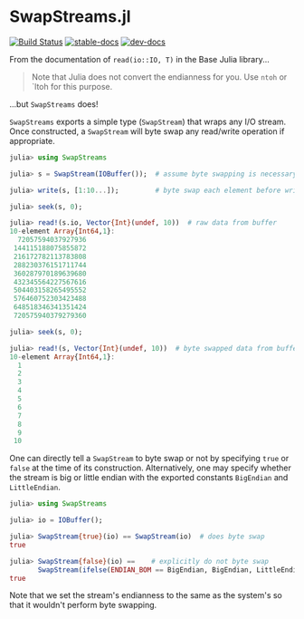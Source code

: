 # SwapStreams.jl

[![Build Status](https://travis-ci.com/Tokazama/SwapStreams.jl.svg?branch=master)](https://travis-ci.com/Tokazama/SwapStreams.jl)
[![stable-docs](https://img.shields.io/badge/docs-stable-blue.svg)](https://Tokazama.github.io/SwapStreams.jl/stable)
[![dev-docs](https://img.shields.io/badge/docs-dev-blue.svg)](https://Tokazama.github.io/SwapStreams.jl/dev)

From the documentation of `read(io::IO, T)` in the Base Julia library...

> Note that Julia does not convert the endianness for you. Use `ntoh` or `ltoh for this purpose.

...but `SwapStreams` does!

`SwapStreams` exports a simple type (`SwapStream`) that wraps any I/O stream.
Once constructed, a `SwapStream` will byte swap any read/write operation if appropriate.

```julia
julia> using SwapStreams

julia> s = SwapStream(IOBuffer());  # assume byte swapping is necessary

julia> write(s, [1:10...]);         # byte swap each element before writing to buffer

julia> seek(s, 0);

julia> read!(s.io, Vector{Int}(undef, 10))  # raw data from buffer
10-element Array{Int64,1}:
  72057594037927936
 144115188075855872
 216172782113783808
 288230376151711744
 360287970189639680
 432345564227567616
 504403158265495552
 576460752303423488
 648518346341351424
 720575940379279360

julia> seek(s, 0);

julia> read!(s, Vector{Int}(undef, 10))  # byte swapped data from buffer
10-element Array{Int64,1}:
  1
  2
  3
  4
  5
  6
  7
  8
  9
 10

```

One can directly tell a `SwapStream` to byte swap or not by specifying `true` or `false` at the time of its construction.
Alternatively, one may specify whether the stream is big or little endian with the exported constants `BigEndian` and `LittleEndian`.
```julia
julia> using SwapStreams

julia> io = IOBuffer();

julia> SwapStream{true}(io) == SwapStream(io)  # does byte swap
true

julia> SwapStream{false}(io) ==    # explicitly do not byte swap
       SwapStream(ifelse(ENDIAN_BOM == BigEndian, BigEndian, LittleEndian), io)  # since stream has same endian type as system no swap
true
```

Note that we set the stream's endianness to the same as the system's so that it wouldn't perform byte swapping.

